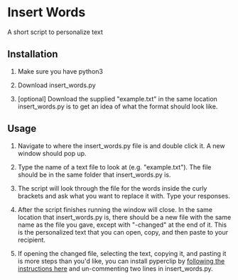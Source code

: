 # Insert Words

A short script to personalize text

## Installation

1. Make sure you have python3

2. Download insert_words.py

3. \[optional\] Download the supplied "example.txt" in the same location insert_words.py is to get an idea of what the format should look like.

## Usage

1. Navigate to where the insert_words.py file is and double click it. A new window should pop up.

2. Type the name of a text file to look at (e.g. "example.txt"). The file should be in the same folder that insert_words.py is.

3. The script will look through the file for the words inside the curly brackets and ask what you want to replace it with. Type your responses.

4. After the script finishes running the window will close. In the same location that insert_words.py is, there should be a new file with the same name as the file you gave, except with "-changed" at the end of it. This is the personalized text that you can open, copy, and then paste to your recipient.

5. If opening the changed file, selecting the text, copying it, and pasting it is more steps than you'd like, you can install pyperclip by [following the instructions here](https://pypi.org/project/pyperclip/) and un-commenting two lines in insert_words.py.